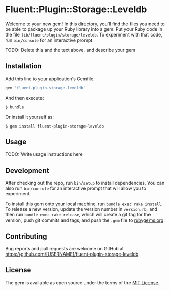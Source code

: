 # Fluent::Plugin::Storage::Leveldb

Welcome to your new gem! In this directory, you'll find the files you need to be able to package up your Ruby library into a gem. Put your Ruby code in the file `lib/fluent/plugin/storage/leveldb`. To experiment with that code, run `bin/console` for an interactive prompt.

TODO: Delete this and the text above, and describe your gem

## Installation

Add this line to your application's Gemfile:

```ruby
gem 'fluent-plugin-storage-leveldb'
```

And then execute:

    $ bundle

Or install it yourself as:

    $ gem install fluent-plugin-storage-leveldb

## Usage

TODO: Write usage instructions here

## Development

After checking out the repo, run `bin/setup` to install dependencies. You can also run `bin/console` for an interactive prompt that will allow you to experiment.

To install this gem onto your local machine, run `bundle exec rake install`. To release a new version, update the version number in `version.rb`, and then run `bundle exec rake release`, which will create a git tag for the version, push git commits and tags, and push the `.gem` file to [rubygems.org](https://rubygems.org).

## Contributing

Bug reports and pull requests are welcome on GitHub at https://github.com/[USERNAME]/fluent-plugin-storage-leveldb.


## License

The gem is available as open source under the terms of the [MIT License](http://opensource.org/licenses/MIT).

